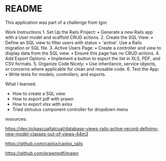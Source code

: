 # README

This application was part of a challenge from Igor.

Work Instructions
	1.	Set Up the Rails Project:
	•	Generate a new Rails app with a User model and scaffold CRUD actions.
	2.	Create the SQL View:
	•	Define an SQL view to filter users with status = 'active'. Use a Rails migration or SQL file.
	3.	Active Users Page:
	•	Create a controller and view to display data from the SQL view.
	•	Ensure this page has no CRUD actions.
	4.	Add Export Options:
	•	Implement a button to export the list in XLS, PDF, and CSV formats.
	5.	Organize Code Nicely:
	•	Use inheritance, service objects, or concerns where applicable for clean and reusable code.
	6.	Test the App:
	•	Write tests for models, controllers, and exports.

  What I learned:

  - How to create a SQL view
  - How to export pdf with prawn
  - How to export xlsx with axlsx
  - Tried stimulus component controller for dropdown menu

  resources:

  https://dev.to/pascualtalcual/database-views-rails-active-record-defining-new-model-classes-out-of-views-44m3

  https://github.com/caxlsx/caxlsx_rails

  https://github.com/prawnpdf/prawn
